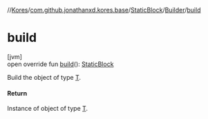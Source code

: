 //[Kores](../../../../index.md)/[com.github.jonathanxd.kores.base](../../index.md)/[StaticBlock](../index.md)/[Builder](index.md)/[build](build.md)

# build

[jvm]\
open override fun [build](build.md)(): [StaticBlock](../index.md)

Build the object of type [T](../../../com.github.jonathanxd.kores.builder/-builder/index.md).

#### Return

Instance of object of type [T](../../../com.github.jonathanxd.kores.builder/-builder/index.md).
